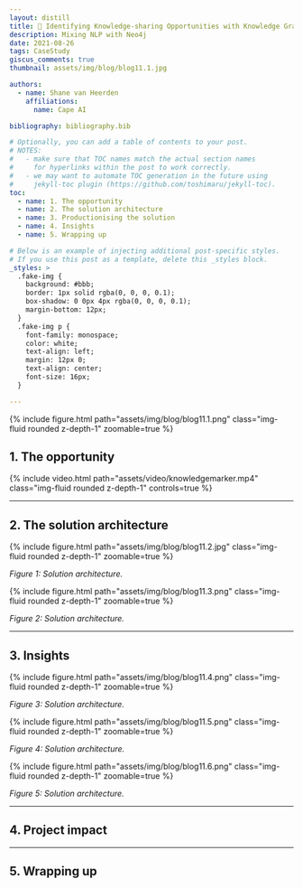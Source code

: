 ```yaml
---
layout: distill
title: 🌌 Identifying Knowledge-sharing Opportunities with Knowledge Graphs
description: Mixing NLP with Neo4j
date: 2021-08-26
tags: CaseStudy
giscus_comments: true
thumbnail: assets/img/blog/blog11.1.jpg

authors:
  - name: Shane van Heerden
    affiliations:
      name: Cape AI

bibliography: bibliography.bib

# Optionally, you can add a table of contents to your post.
# NOTES:
#   - make sure that TOC names match the actual section names
#     for hyperlinks within the post to work correctly.
#   - we may want to automate TOC generation in the future using
#     jekyll-toc plugin (https://github.com/toshimaru/jekyll-toc).
toc:
  - name: 1. The opportunity
  - name: 2. The solution architecture
  - name: 3. Productionising the solution
  - name: 4. Insights
  - name: 5. Wrapping up

# Below is an example of injecting additional post-specific styles.
# If you use this post as a template, delete this _styles block.
_styles: >
  .fake-img {
    background: #bbb;
    border: 1px solid rgba(0, 0, 0, 0.1);
    box-shadow: 0 0px 4px rgba(0, 0, 0, 0.1);
    margin-bottom: 12px;
  }
  .fake-img p {
    font-family: monospace;
    color: white;
    text-align: left;
    margin: 12px 0;
    text-align: center;
    font-size: 16px;
  }

---
```


{% include figure.html path="assets/img/blog/blog11.1.png" class="img-fluid rounded z-depth-1" zoomable=true %}

## 1. The opportunity

<div class="col-sm mt-3 mt-md-0">
    {% include video.html path="assets/video/knowledgemarker.mp4" class="img-fluid rounded z-depth-1" controls=true %}
</div>

***

## 2. The solution architecture


{% include figure.html path="assets/img/blog/blog11.2.jpg" class="img-fluid rounded z-depth-1" zoomable=true %}
<div class="caption">
    <em>Figure 1: Solution architecture.</em> 
</div>


{% include figure.html path="assets/img/blog/blog11.3.png" class="img-fluid rounded z-depth-1" zoomable=true %}
<div class="caption">
    <em>Figure 2: Solution architecture.</em> 
</div>


***

## 3. Insights


{% include figure.html path="assets/img/blog/blog11.4.png" class="img-fluid rounded z-depth-1" zoomable=true %}
<div class="caption">
    <em>Figure 3: Solution architecture.</em> 
</div>

{% include figure.html path="assets/img/blog/blog11.5.png" class="img-fluid rounded z-depth-1" zoomable=true %}
<div class="caption">
    <em>Figure 4: Solution architecture.</em> 
</div>

{% include figure.html path="assets/img/blog/blog11.6.png" class="img-fluid rounded z-depth-1" zoomable=true %}
<div class="caption">
    <em>Figure 5: Solution architecture.</em> 
</div>

***

## 4. Project impact


***

## 5. Wrapping up

